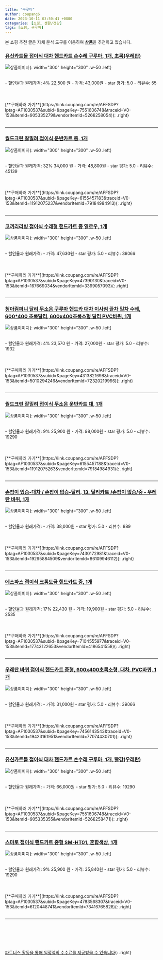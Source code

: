 ```yaml
---
title: "구루마"
author: coupang6
date: 2023-10-11 03:50:41 +0800
categories: [쇼핑, 생활/건강]
tags: [쇼핑, 구루마]
---
```


본 쇼핑 추천 글은 자체 분석 도구를 이용하여 [**상품**](https://link.coupang.com/a/bao1ui)을 추천하고 있습니다.

### [유신카트몰 접이식 대차 핸드카트 손수레 구루마, 1개, 초록(우레탄)](https://link.coupang.com/re/AFFSDP?lptag=AF1030537&subid=&pageKey=7551606748&traceid=V0-153&itemId=905335279&vendorItemId=5268258054)

![상품이미지](https://thumbnail7.coupangcdn.com/thumbnails/remote/230x230ex/image/vendor_inventory/1170/d0d1a8a7a1214407fff8cb090ad8b63de0eed49e21c3259214152eb5aacd.jpg){: width="300" height="300" .w-50 .left}


<br>
- 할인율과 원래가격: 4%  22,500   원
- 가격: 43,000원
- star 평가: 5.0
- 리뷰수: 55
<br>
<br>
<br>
<br>
[**구매하러 가기**](https://link.coupang.com/re/AFFSDP?lptag=AF1030537&subid=&pageKey=7551606748&traceid=V0-153&itemId=905335279&vendorItemId=5268258054){: .right}
<br>
<br>

---

### [월드크린 잘밀려 접이식 운반카트 중, 1개](https://link.coupang.com/re/AFFSDP?lptag=AF1030537&subid=&pageKey=6155457183&traceid=V0-153&itemId=11912075237&vendorItemId=79184984913)

![상품이미지](https://thumbnail8.coupangcdn.com/thumbnails/remote/230x230ex/image/retail/images/2351490640401121-7252d1e3-36ca-4d09-9188-aecbd4a7c3b7.jpg){: width="300" height="300" .w-50 .left}


<br>
- 할인율과 원래가격: 32%  34,000   원
- 가격: 48,800원
- star 평가: 5.0
- 리뷰수: 45139
<br>
<br>
<br>
<br>
[**구매하러 가기**](https://link.coupang.com/re/AFFSDP?lptag=AF1030537&subid=&pageKey=6155457183&traceid=V0-153&itemId=11912075237&vendorItemId=79184984913){: .right}
<br>
<br>

---

### [코끼리리빙 접이식 수레형 핸드카트 중 옐로우, 1개](https://link.coupang.com/re/AFFSDP?lptag=AF1030537&subid=&pageKey=47390130&traceid=V0-153&itemId=167669034&vendorItemId=3399057093)

![상품이미지](https://thumbnail9.coupangcdn.com/thumbnails/remote/230x230ex/image/retail/images/1860680189222612-effa07f2-be63-4398-9e2a-40a11a5a9dbf.jpg){: width="300" height="300" .w-50 .left}


<br>
- 할인율과 원래가격: 
- 가격: 47,630원
- star 평가: 5.0
- 리뷰수: 39066
<br>
<br>
<br>
<br>
[**구매하러 가기**](https://link.coupang.com/re/AFFSDP?lptag=AF1030537&subid=&pageKey=47390130&traceid=V0-153&itemId=167669034&vendorItemId=3399057093){: .right}
<br>
<br>

---

### [청아컴퍼니 달리 무소음 구루마 핸드카 대차 이사짐 끌차 밀차 수레, 600*400 초록달리, 600x400초록소형 달리 PVC바퀴, 1개](https://link.coupang.com/re/AFFSDP?lptag=AF1030537&subid=&pageKey=4313821698&traceid=V0-153&itemId=5010294246&vendorItemId=72320219996)

![상품이미지](https://thumbnail8.coupangcdn.com/thumbnails/remote/230x230ex/image/vendor_inventory/9bc5/0778cc66f40b0c16061174d7be8d9187cd6f8c4f28c422cd0dac10b2ba3d.png){: width="300" height="300" .w-50 .left}


<br>
- 할인율과 원래가격: 4%  23,570   원
- 가격: 27,000원
- star 평가: 5.0
- 리뷰수: 1932
<br>
<br>
<br>
<br>
[**구매하러 가기**](https://link.coupang.com/re/AFFSDP?lptag=AF1030537&subid=&pageKey=4313821698&traceid=V0-153&itemId=5010294246&vendorItemId=72320219996){: .right}
<br>
<br>

---

### [월드크린 잘밀려 접이식 무소음 운반카트 대, 1개](https://link.coupang.com/re/AFFSDP?lptag=AF1030537&subid=&pageKey=6155457188&traceid=V0-153&itemId=11912075263&vendorItemId=79184984931)

![상품이미지](https://thumbnail6.coupangcdn.com/thumbnails/remote/230x230ex/image/retail/images/3811056289254268-5c624b44-b901-4960-8283-b2c009b16b87.jpg){: width="300" height="300" .w-50 .left}


<br>
- 할인율과 원래가격: 9%  25,900   원
- 가격: 98,000원
- star 평가: 5.0
- 리뷰수: 19290
<br>
<br>
<br>
<br>
[**구매하러 가기**](https://link.coupang.com/re/AFFSDP?lptag=AF1030537&subid=&pageKey=6155457188&traceid=V0-153&itemId=11912075263&vendorItemId=79184984931){: .right}
<br>
<br>

---

### [손잡이 있슴-대차 / 손잡이 없슴-달리, 13. 달리카트 /손잡이 없슴/중 - 우레탄 바퀴, 1개](https://link.coupang.com/re/AFFSDP?lptag=AF1030537&subid=&pageKey=7430172981&traceid=V0-153&itemId=19295884509&vendorItemId=86109946112)

![상품이미지](https://thumbnail6.coupangcdn.com/thumbnails/remote/230x230ex/image/vendor_inventory/4071/988530de9dbb6a17b26363f37bfa0b40d50017d48a14d25b9ee1ac73f77b.jpg){: width="300" height="300" .w-50 .left}


<br>
- 할인율과 원래가격: 
- 가격: 38,000원
- star 평가: 5.0
- 리뷰수: 889
<br>
<br>
<br>
<br>
[**구매하러 가기**](https://link.coupang.com/re/AFFSDP?lptag=AF1030537&subid=&pageKey=7430172981&traceid=V0-153&itemId=19295884509&vendorItemId=86109946112){: .right}
<br>
<br>

---

### [에스파스 접이식 크롬도금 핸드카트 중, 1개](https://link.coupang.com/re/AFFSDP?lptag=AF1030537&subid=&pageKey=7104555977&traceid=V0-153&itemId=17743122653&vendorItemId=4186541558)

![상품이미지](https://thumbnail6.coupangcdn.com/thumbnails/remote/230x230ex/image/retail/images/1854360814161913-6f329fbe-1450-4561-a60c-7dbe55884314.jpg){: width="300" height="300" .w-50 .left}


<br>
- 할인율과 원래가격: 17%  22,430   원
- 가격: 19,900원
- star 평가: 5.0
- 리뷰수: 2535
<br>
<br>
<br>
<br>
[**구매하러 가기**](https://link.coupang.com/re/AFFSDP?lptag=AF1030537&subid=&pageKey=7104555977&traceid=V0-153&itemId=17743122653&vendorItemId=4186541558){: .right}
<br>
<br>

---

### [우레탄 바퀴 접이식 핸드카트 중형, 600x400초록소형, 대차, PVC바퀴, 1개](https://link.coupang.com/re/AFFSDP?lptag=AF1030537&subid=&pageKey=7456143543&traceid=V0-153&itemId=19423161951&vendorItemId=77074430701)

![상품이미지](https://thumbnail10.coupangcdn.com/thumbnails/remote/230x230ex/image/vendor_inventory/8030/e8df01581b7c11bc7fb3d4bb7a90112da915f6f9278b9fcbb67574c52717.jpg){: width="300" height="300" .w-50 .left}


<br>
- 할인율과 원래가격: 
- 가격: 31,000원
- star 평가: 5.0
- 리뷰수: 39066
<br>
<br>
<br>
<br>
[**구매하러 가기**](https://link.coupang.com/re/AFFSDP?lptag=AF1030537&subid=&pageKey=7456143543&traceid=V0-153&itemId=19423161951&vendorItemId=77074430701){: .right}
<br>
<br>

---

### [유신카트몰 접이식 대차 핸드카트 손수레 구루마, 1개, 빨강(우레탄)](https://link.coupang.com/re/AFFSDP?lptag=AF1030537&subid=&pageKey=7551606748&traceid=V0-153&itemId=905335355&vendorItemId=5268258471)

![상품이미지](https://thumbnail10.coupangcdn.com/thumbnails/remote/230x230ex/image/vendor_inventory/f605/dbedbe3357386cc73995d6dd0e1ad372b71b9dc4f96212fc9b097cbe328c.jpg){: width="300" height="300" .w-50 .left}


<br>
- 할인율과 원래가격: 
- 가격: 66,000원
- star 평가: 5.0
- 리뷰수: 19290
<br>
<br>
<br>
<br>
[**구매하러 가기**](https://link.coupang.com/re/AFFSDP?lptag=AF1030537&subid=&pageKey=7551606748&traceid=V0-153&itemId=905335355&vendorItemId=5268258471){: .right}
<br>
<br>

---

### [스마토 접이식 핸드카트 중형 SM-HT01, 혼합색상, 1개](https://link.coupang.com/re/AFFSDP?lptag=AF1030537&subid=&pageKey=4783568307&traceid=V0-153&itemId=6120448741&vendorItemId=73416765828)

![상품이미지](https://thumbnail9.coupangcdn.com/thumbnails/remote/230x230ex/image/rs_quotation_api/4fq0q3ti/d0e13d93cf31433f8d6eca304629cae0.jpg){: width="300" height="300" .w-50 .left}


<br>
- 할인율과 원래가격: 9%  25,900   원
- 가격: 35,840원
- star 평가: 5.0
- 리뷰수: 19290
<br>
<br>
<br>
<br>
[**구매하러 가기**](https://link.coupang.com/re/AFFSDP?lptag=AF1030537&subid=&pageKey=4783568307&traceid=V0-153&itemId=6120448741&vendorItemId=73416765828){: .right}
<br>
<br>

---
<br><br><br><br><br> [파트너스 활동을 통해 일정액의 수수료를 제공받을 수 있습니다](https://link.coupang.com/a/bao1ui){: .right}